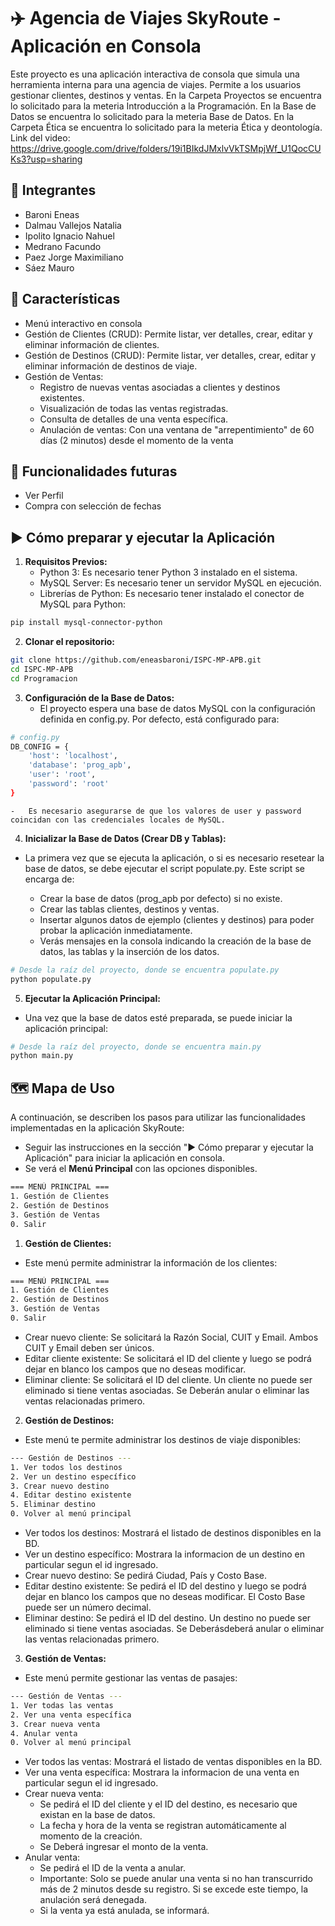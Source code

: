 # ✈️ Agencia de Viajes SkyRoute - Aplicación en Consola

Este proyecto es una aplicación interactiva de consola que simula una herramienta interna para una agencia de viajes. Permite a los usuarios gestionar clientes, destinos y ventas.
En la Carpeta Proyectos se encuentra lo solicitado para la meteria Introducción a la Programación.
En la Base de Datos se encuentra lo solicitado para la meteria Base de Datos.
En la Carpeta Ética se encuentra lo solicitado para la meteria Ética y deontología.
Link del video: https://drive.google.com/drive/folders/19i1BIkdJMxlvVkTSMpjWf_U1QocCUKs3?usp=sharing

## 👥 Integrantes

-   Baroni Eneas
-   Dalmau Vallejos Natalia
-   Ipolito Ignacio Nahuel
-   Medrano Facundo
-   Paez Jorge Maximiliano
-   Sáez Mauro

## 🚀 Características

-   Menú interactivo en consola
-   Gestión de Clientes (CRUD): Permite listar, ver detalles, crear, editar y eliminar información de clientes.
-   Gestión de Destinos (CRUD): Permite listar, ver detalles, crear, editar y eliminar información de destinos de viaje.
-   Gestión de Ventas:
    -   Registro de nuevas ventas asociadas a clientes y destinos existentes.
    -   Visualización de todas las ventas registradas.
    -   Consulta de detalles de una venta específica.
    -   Anulación de ventas: Con una ventana de "arrepentimiento" de 60 días (2 minutos) desde el momento de la venta

## 🔧 Funcionalidades futuras

-   Ver Perfil
-   Compra con selección de fechas

## ▶️ Cómo preparar y ejecutar la Aplicación

1.  **Requisitos Previos:**
    -   Python 3: Es necesario tener Python 3 instalado en el sistema.
    -   MySQL Server: Es necesario tener un servidor MySQL en ejecución.
    -   Librerías de Python: Es necesario tener instalado el conector de MySQL para Python:

```bash
pip install mysql-connector-python
```

2.  **Clonar el repositorio:**

```bash
git clone https://github.com/eneasbaroni/ISPC-MP-APB.git
cd ISPC-MP-APB
cd Programacion
```

3.  **Configuración de la Base de Datos:**
    -   El proyecto espera una base de datos MySQL con la configuración definida en config.py. Por defecto, está configurado para:

```bash
# config.py
DB_CONFIG = {
    'host': 'localhost',
    'database': 'prog_apb',
    'user': 'root',
    'password': 'root'
}
```

    -   Es necesario asegurarse de que los valores de user y password coincidan con las credenciales locales de MySQL.

4.  **Inicializar la Base de Datos (Crear DB y Tablas):**

-   La primera vez que se ejecuta la aplicación, o si es necesario resetear la base de datos, se debe ejecutar el script populate.py. Este script se encarga de:

    -   Crear la base de datos (prog_apb por defecto) si no existe.
    -   Crear las tablas clientes, destinos y ventas.
    -   Insertar algunos datos de ejemplo (clientes y destinos) para poder probar la aplicación inmediatamente.
    -   Verás mensajes en la consola indicando la creación de la base de datos, las tablas y la inserción de los datos.

```bash
# Desde la raíz del proyecto, donde se encuentra populate.py
python populate.py
```

5.  **Ejecutar la Aplicación Principal:**

-   Una vez que la base de datos esté preparada, se puede iniciar la aplicación principal:

```bash
# Desde la raíz del proyecto, donde se encuentra main.py
python main.py
```

## 🗺️ Mapa de Uso

A continuación, se describen los pasos para utilizar las funcionalidades implementadas en la aplicación SkyRoute:

-   Seguir las instrucciones en la sección "▶️ Cómo preparar y ejecutar la Aplicación" para iniciar la aplicación en consola.
-   Se verá el **Menú Principal** con las opciones disponibles.

```bash
=== MENÚ PRINCIPAL ===
1. Gestión de Clientes
2. Gestión de Destinos
3. Gestión de Ventas
0. Salir
```

1.  **Gestión de Clientes:**

-   Este menú permite administrar la información de los clientes:

```bash
=== MENÚ PRINCIPAL ===
1. Gestión de Clientes
2. Gestión de Destinos
3. Gestión de Ventas
0. Salir
```

-   Crear nuevo cliente: Se solicitará la Razón Social, CUIT y Email. Ambos CUIT y Email deben ser únicos.
-   Editar cliente existente: Se solicitará el ID del cliente y luego se podrá dejar en blanco los campos que no deseas modificar.
-   Eliminar cliente: Se solicitará el ID del cliente. Un cliente no puede ser eliminado si tiene ventas asociadas. Se Deberán anular o eliminar las ventas relacionadas primero.

2.  **Gestión de Destinos:**

-   Este menú te permite administrar los destinos de viaje disponibles:

```bash
--- Gestión de Destinos ---
1. Ver todos los destinos
2. Ver un destino específico
3. Crear nuevo destino
4. Editar destino existente
5. Eliminar destino
0. Volver al menú principal
```

-   Ver todos los destinos: Mostrará el listado de destinos disponibles en la BD.
-   Ver un destino específico: Mostrara la informacion de un destino en particular segun el id ingresado.
-   Crear nuevo destino: Se pedirá Ciudad, País y Costo Base.
-   Editar destino existente: Se pedirá el ID del destino y luego se podrá dejar en blanco los campos que no deseas modificar. El Costo Base puede ser un número decimal.
-   Eliminar destino: Se pedirá el ID del destino. Un destino no puede ser eliminado si tiene ventas asociadas. Se Deberásdeberá anular o eliminar las ventas relacionadas primero.

3.  **Gestión de Ventas:**

-   Este menú permite gestionar las ventas de pasajes:

```bash
--- Gestión de Ventas ---
1. Ver todas las ventas
2. Ver una venta específica
3. Crear nueva venta
4. Anular venta
0. Volver al menú principal
```

-   Ver todos las ventas: Mostrará el listado de ventas disponibles en la BD.
-   Ver una venta específica: Mostrara la informacion de una venta en particular segun el id ingresado.
-   Crear nueva venta:
    -   Se pedirá el ID del cliente y el ID del destino, es necesario que existan en la base de datos.
    -   La fecha y hora de la venta se registran automáticamente al momento de la creación.
    -   Se Deberá ingresar el monto de la venta.
-   Anular venta:
    -   Se pedirá el ID de la venta a anular.
    -   Importante: Solo se puede anular una venta si no han transcurrido más de 2 minutos desde su registro. Si se excede este tiempo, la anulación será denegada.
    -   Si la venta ya está anulada, se informará.
